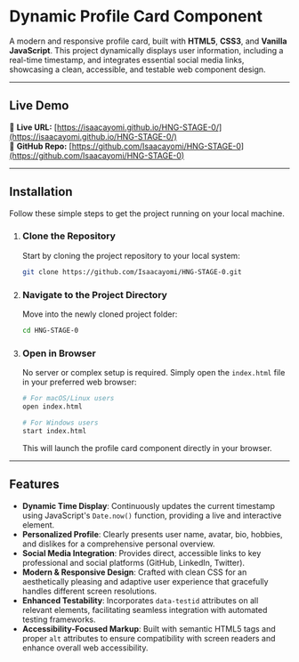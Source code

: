 # Dynamic Profile Card Component

A modern and responsive profile card, built with **HTML5**, **CSS3**, and **Vanilla JavaScript**. This project dynamically displays user information, including a real-time timestamp, and integrates essential social media links, showcasing a clean, accessible, and testable web component design.

---

## Live Demo
🔗 **Live URL:** [https://isaacayomi.github.io/HNG-STAGE-0/](https://isaacayomi.github.io/HNG-STAGE-0/)  
🔗 **GitHub Repo:** [https://github.com/Isaacayomi/HNG-STAGE-0](https://github.com/Isaacayomi/HNG-STAGE-0)

---

## Installation

Follow these simple steps to get the project running on your local machine.

1.  ### Clone the Repository

    Start by cloning the project repository to your local system:

    ```bash
    git clone https://github.com/Isaacayomi/HNG-STAGE-0.git
    ```

2.  ### Navigate to the Project Directory

    Move into the newly cloned project folder:

    ```bash
    cd HNG-STAGE-0
    ```

3.  ### Open in Browser

    No server or complex setup is required. Simply open the `index.html` file in your preferred web browser:

    ```bash
    # For macOS/Linux users
    open index.html

    # For Windows users
    start index.html
    ```

    This will launch the profile card component directly in your browser.

---

## Features

- **Dynamic Time Display**: Continuously updates the current timestamp using JavaScript's `Date.now()` function, providing a live and interactive element.
- **Personalized Profile**: Clearly presents user name, avatar, bio, hobbies, and dislikes for a comprehensive personal overview.
- **Social Media Integration**: Provides direct, accessible links to key professional and social platforms (GitHub, LinkedIn, Twitter).
- **Modern & Responsive Design**: Crafted with clean CSS for an aesthetically pleasing and adaptive user experience that gracefully handles different screen resolutions.
- **Enhanced Testability**: Incorporates `data-testid` attributes on all relevant elements, facilitating seamless integration with automated testing frameworks.
- **Accessibility-Focused Markup**: Built with semantic HTML5 tags and proper `alt` attributes to ensure compatibility with screen readers and enhance overall web accessibility.
